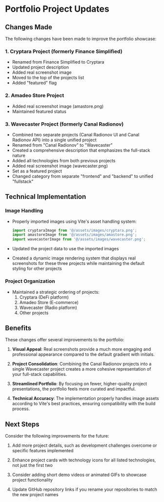 # Portfolio Project Updates

## Changes Made

The following changes have been made to improve the portfolio showcase:

### 1. Cryptara Project (formerly Finance Simplified)
- Renamed from Finance Simplified to Cryptara
- Updated project description
- Added real screenshot image
- Moved to the top of the projects list
- Added "featured" flag

### 2. Amadeo Store Project
- Added real screenshot image (amastore.png)
- Maintained featured status

### 3. Wavecaster Project (formerly Canal Radionov)
- Combined two separate projects (Canal Radionov UI and Canal Radionov API) into a single unified project
- Renamed from "Canal Radionov" to "Wavecaster"
- Created a comprehensive description that emphasizes the full-stack nature
- Added all technologies from both previous projects
- Added real screenshot image (wavecaster.png)
- Set as a featured project
- Changed category from separate "frontend" and "backend" to unified "fullstack"

## Technical Implementation

### Image Handling
- Properly imported images using Vite's asset handling system:
  ```javascript
  import cryptaraImage from '@/assets/images/cryptara.png';
  import amastoreImage from '@/assets/images/amastore.png';
  import wavecasterImage from '@/assets/images/wavecaster.png';
  ```

- Updated the project data to use the imported images
- Created a dynamic image rendering system that displays real screenshots for these three projects while maintaining the default styling for other projects

### Project Organization
- Maintained a strategic ordering of projects:
  1. Cryptara (DeFi platform)
  2. Amadeo Store (E-commerce)
  3. Wavecaster (Radio platform)
  4. Other projects

## Benefits

These changes offer several improvements to the portfolio:

1. **Visual Appeal**: Real screenshots provide a much more engaging and professional appearance compared to the default gradient with initials.

2. **Project Consolidation**: Combining the Canal Radionov projects into a single Wavecaster project creates a more cohesive representation of your full-stack capabilities.

3. **Streamlined Portfolio**: By focusing on fewer, higher-quality project presentations, the portfolio feels more curated and impactful.

4. **Technical Accuracy**: The implementation properly handles image assets according to Vite's best practices, ensuring compatibility with the build process.

## Next Steps

Consider the following improvements for the future:

1. Add more project details, such as development challenges overcome or specific features implemented

2. Enhance project cards with technology icons for all listed technologies, not just the first two

3. Consider adding short demo videos or animated GIFs to showcase project functionality

4. Update GitHub repository links if you rename your repositories to match the new project names
